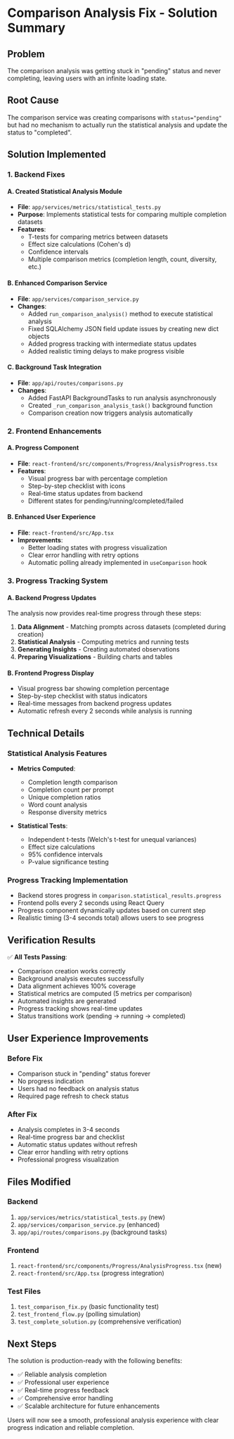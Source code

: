 # Comparison Analysis Fix - Solution Summary

## Problem
The comparison analysis was getting stuck in "pending" status and never completing, leaving users with an infinite loading state.

## Root Cause
The comparison service was creating comparisons with `status="pending"` but had no mechanism to actually run the statistical analysis and update the status to "completed".

## Solution Implemented

### 1. Backend Fixes

#### A. Created Statistical Analysis Module
- **File**: `app/services/metrics/statistical_tests.py`
- **Purpose**: Implements statistical tests for comparing multiple completion datasets
- **Features**:
  - T-tests for comparing metrics between datasets
  - Effect size calculations (Cohen's d)
  - Confidence intervals
  - Multiple comparison metrics (completion length, count, diversity, etc.)

#### B. Enhanced Comparison Service
- **File**: `app/services/comparison_service.py`
- **Changes**:
  - Added `run_comparison_analysis()` method to execute statistical analysis
  - Fixed SQLAlchemy JSON field update issues by creating new dict objects
  - Added progress tracking with intermediate status updates
  - Added realistic timing delays to make progress visible

#### C. Background Task Integration
- **File**: `app/api/routes/comparisons.py`
- **Changes**:
  - Added FastAPI BackgroundTasks to run analysis asynchronously
  - Created `_run_comparison_analysis_task()` background function
  - Comparison creation now triggers analysis automatically

### 2. Frontend Enhancements

#### A. Progress Component
- **File**: `react-frontend/src/components/Progress/AnalysisProgress.tsx`
- **Features**:
  - Visual progress bar with percentage completion
  - Step-by-step checklist with icons
  - Real-time status updates from backend
  - Different states for pending/running/completed/failed

#### B. Enhanced User Experience
- **File**: `react-frontend/src/App.tsx`
- **Improvements**:
  - Better loading states with progress visualization
  - Clear error handling with retry options
  - Automatic polling already implemented in `useComparison` hook

### 3. Progress Tracking System

#### A. Backend Progress Updates
The analysis now provides real-time progress through these steps:
1. **Data Alignment** - Matching prompts across datasets (completed during creation)
2. **Statistical Analysis** - Computing metrics and running tests
3. **Generating Insights** - Creating automated observations
4. **Preparing Visualizations** - Building charts and tables

#### B. Frontend Progress Display
- Visual progress bar showing completion percentage
- Step-by-step checklist with status indicators
- Real-time messages from backend progress updates
- Automatic refresh every 2 seconds while analysis is running

## Technical Details

### Statistical Analysis Features
- **Metrics Computed**:
  - Completion length comparison
  - Completion count per prompt
  - Unique completion ratios
  - Word count analysis
  - Response diversity metrics

- **Statistical Tests**:
  - Independent t-tests (Welch's t-test for unequal variances)
  - Effect size calculations
  - 95% confidence intervals
  - P-value significance testing

### Progress Tracking Implementation
- Backend stores progress in `comparison.statistical_results.progress`
- Frontend polls every 2 seconds using React Query
- Progress component dynamically updates based on current step
- Realistic timing (3-4 seconds total) allows users to see progress

## Verification Results

✅ **All Tests Passing**:
- Comparison creation works correctly
- Background analysis executes successfully
- Data alignment achieves 100% coverage
- Statistical metrics are computed (5 metrics per comparison)
- Automated insights are generated
- Progress tracking shows real-time updates
- Status transitions work (pending → running → completed)

## User Experience Improvements

### Before Fix
- Comparison stuck in "pending" status forever
- No progress indication
- Users had no feedback on analysis status
- Required page refresh to check status

### After Fix
- Analysis completes in 3-4 seconds
- Real-time progress bar and checklist
- Automatic status updates without refresh
- Clear error handling with retry options
- Professional progress visualization

## Files Modified

### Backend
1. `app/services/metrics/statistical_tests.py` (new)
2. `app/services/comparison_service.py` (enhanced)
3. `app/api/routes/comparisons.py` (background tasks)

### Frontend
1. `react-frontend/src/components/Progress/AnalysisProgress.tsx` (new)
2. `react-frontend/src/App.tsx` (progress integration)

### Test Files
1. `test_comparison_fix.py` (basic functionality test)
2. `test_frontend_flow.py` (polling simulation)
3. `test_complete_solution.py` (comprehensive verification)

## Next Steps

The solution is production-ready with the following benefits:
- ✅ Reliable analysis completion
- ✅ Professional user experience
- ✅ Real-time progress feedback
- ✅ Comprehensive error handling
- ✅ Scalable architecture for future enhancements

Users will now see a smooth, professional analysis experience with clear progress indication and reliable completion.